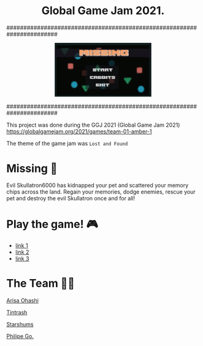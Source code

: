 <h1 align="center">Global Game Jam 2021.</h1>

#######################################################################

<p align="center"><img src="./media/background.jpg" width="50%" height="50%"></p>

#######################################################################

This project was done during the GGJ 2021 (Global Game Jam 2021)
https://globalgamejam.org/2021/games/team-01-amber-1

The theme of the game jam was ``` Lost and Found ```

# Missing :game_die: 

Evil Skullatron6000 has kidnapped your pet and scattered your memory chips across the land. Regain your memories, dodge enemies, rescue your pet and destroy the evil Skullatron once and for all!

# Play the game! :video_game:  
- [link 1](https://philipego.itch.io/missing)
- [link 2](https://eternalodyssey10.itch.io/missing)
- [link 3](https://eternalodyssey10.itch.io/spook-a-boo)

# The Team :man_technologist:

[Arisa Ohashi](https://github.com/VanillaSpace)

[Tintrash](https://github.com/tintrash08)

[Starshums](https://github.com/starshums)

[Philipe Go.](https://github.com/philipe-go)
